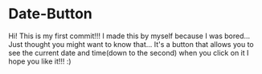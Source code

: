 # Date-Button

Hi! This is my first commit!!!
I made this by myself because I was bored...
Just thought you might want to know that...
It's a button that allows you to see the current date and time(down to the second) when you click on it
I hope you like it!!! :) 
